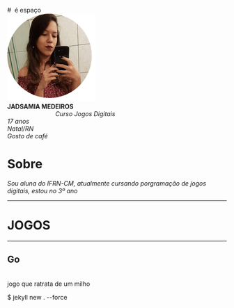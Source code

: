 #&nbsp; é espaço
&nbsp; &nbsp; &nbsp; &nbsp; &nbsp; &nbsp; &nbsp; &nbsp; &nbsp; &nbsp; &nbsp; &nbsp; &nbsp; &nbsp; &nbsp; &nbsp; &nbsp; &nbsp; &nbsp; &nbsp; &nbsp; &nbsp; &nbsp; &nbsp; &nbsp; &nbsp; &nbsp; &nbsp; &nbsp; &nbsp; &nbsp;  ![](minha.png) 
<br>
**JADSAMIA MEDEIROS**
<br>
&nbsp; &nbsp; &nbsp; &nbsp; &nbsp; &nbsp; &nbsp; &nbsp; &nbsp; &nbsp; &nbsp; &nbsp; &nbsp; &nbsp; _Curso Jogos Digitais
<br>
                                                                   17 anos
<br>
                                                                    Natal/RN
<br>
                                                                  Gosto de café_
# Sobre
 _Sou aluna do IFRN-CM, atualmente cursando porgramação de jogos digitais, estou no 3º ano_

* * *
#  JOGOS
* * *
## Go
<br>
  jogo que ratrata de um milho
    
 $ jekyll new . --force 
 
  


